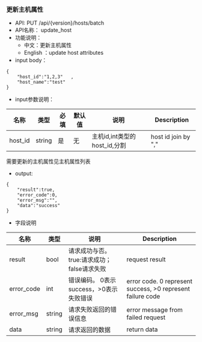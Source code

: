 


###  更新主机属性

* API: PUT /api/{version}/hosts/batch
* API名称： update_host
* 功能说明：
	* 中文：更新主机属性
	* English ：update host attributes
* input body：
```
{
    "host_id":"1,2,3"   ,
    "host_name":"test"
}
```

* input参数说明：

| 名称  | 类型 |必填| 默认值 | 说明 | Description|
| ---  | ---  | --- |---  | --- | --- |
|host_id| string| 是|无|主机id,int类型的host_id,分割 | host id join by ","|
需要更新的主机属性见主机属性列表

* output:
```
{
    "result":true,
    "error_code":0,
    "error_msg":"",
    "data":"success"
}
```

* 字段说明

| 名称  | 类型  | 说明 |Description|
|---|---|---|---|
| result | bool | 请求成功与否。true:请求成功；false请求失败 |request result|
| error_code | int | 错误编码。 0表示success，>0表示失败错误 |error code. 0 represent success, >0 represent failure code |
| error_msg | string | 请求失败返回的错误信息 |error message from failed request|
| data | string| 请求返回的数据 |return data|

